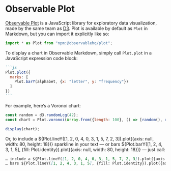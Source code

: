 # Observable Plot

[Observable Plot](https://observablehq.com/plot/) is a JavaScript library for exploratory data visualization, made by the same team as [D3](d3). Plot is available by default as `Plot` in Markdown, but you can import it explicitly like so:

```js echo
import * as Plot from "npm:@observablehq/plot";
```

To display a chart in Observable Markdown, simply call `Plot.plot` in a JavaScript expression code block:

````md
```js
Plot.plot({
  marks: [
    Plot.barY(alphabet, {x: "letter", y: "frequency"})
  ]
})
```
````

For example, here’s a Voronoi chart:

```js echo
const random = d3.randomLcg(42);
const chart = Plot.voronoi(Array.from({length: 100}, () => [random(), random()])).plot({nice: true}); 

display(chart);
```

Or, to include a ${Plot.lineY([1, 2, 0, 4, 0, 3, 1, 5, 7, 2, 3]).plot({axis: null, width: 80, height: 18})} sparkline in your text — or bars ${Plot.barY([1, 2, 4, 3, 1, 5], {fill: Plot.identity}).plot({axis: null, width: 80, height: 18})} — just call:

```md
… include a ${Plot.lineY([1, 2, 0, 4, 0, 3, 1, 5, 7, 2, 3]).plot({axis: null, width: 80, height: 18})} sparkline…
… bars ${Plot.lineY([1, 2, 4, 3, 1, 5], {fill: Plot.identity}).plot({axis: null, width: 80, height: 18})} — just…
```